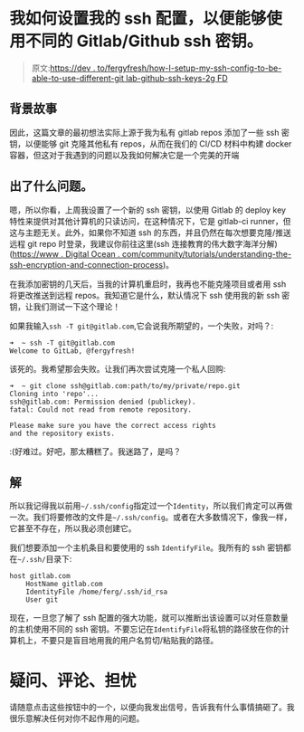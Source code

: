 # 我如何设置我的 ssh 配置，以便能够使用不同的 Gitlab/Github ssh 密钥。

> 原文:[https://dev . to/fergyfresh/how-I-setup-my-ssh-config-to-be-able-to-use-different-git lab-github-ssh-keys-2g FD](https://dev.to/fergyfresh/how-i-setup-my-ssh-config-to-be-able-to-use-different-gitlab-github-ssh-keys-2gfd)

## [](#backstory)背景故事

因此，这篇文章的最初想法实际上源于我为私有 gitlab repos 添加了一些 ssh 密钥，以便能够 git 克隆其他私有 repos，从而在我们的 CI/CD 材料中构建 docker 容器，但这对于我遇到的问题以及我如何解决它是一个完美的开端

## [](#what-the-problem-was)出了什么问题。

嗯，所以你看，上周我设置了一个新的 ssh 密钥，以使用 Gitlab 的 deploy key 特性来提供对其他计算机的只读访问，在这种情况下，它是 gitlab-ci runner，但这与主题无关。此外，如果你不知道 ssh 的东西，并且仍然在每次想要克隆/推送远程 git repo 时登录，我建议你前往这里(ssh 连接教育的伟大数字海洋分解)([https://www . Digital Ocean . com/community/tutorials/understanding-the-ssh-encryption-and-connection-process](https://www.digitalocean.com/community/tutorials/understanding-the-ssh-encryption-and-connection-process))。

在我添加密钥的几天后，当我的计算机重启时，我再也不能克隆项目或者用 ssh 将更改推送到远程 repos。我知道它是什么，默认情况下 ssh 使用我的新 ssh 密钥，让我们测试一下这个理论！

如果我输入`ssh -T git@gitlab.com`,它会说我所期望的，一个失败，对吗？:

```
➜  ~ ssh -T git@gitlab.com
Welcome to GitLab, @fergyfresh! 
```

该死的。我希望那会失败。让我们再次尝试克隆一个私人回购:

```
➜  ~ git clone ssh@gitlab.com:path/to/my/private/repo.git
Cloning into 'repo'...
ssh@gitlab.com: Permission denied (publickey).
fatal: Could not read from remote repository.

Please make sure you have the correct access rights
and the repository exists. 
```

:(好难过。好吧，那太糟糕了。我迷路了，是吗？

## [](#solution)解

所以我记得我以前用`~/.ssh/config`指定过一个`Identity`，所以我们肯定可以再做一次。我们将要修改的文件是`~/.ssh/config`。或者在大多数情况下，像我一样，它甚至不存在，所以我必须创建它。

我们想要添加一个主机条目和要使用的 ssh `IdentifyFile`。我所有的 ssh 密钥都在`~/.ssh/`目录下:

```
host gitlab.com
    HostName gitlab.com
    IdentityFile /home/ferg/.ssh/id_rsa
    User git 
```

现在，一旦您了解了 ssh 配置的强大功能，就可以推断出该设置可以对任意数量的主机使用不同的 ssh 密钥。不要忘记在`IdentifyFile`将私钥的路径放在你的计算机上，不要只是盲目地用我的用户名剪切/粘贴我的路径。

# [](#questions-comments-concerns)疑问、评论、担忧

请随意点击这些按钮中的一个，以便向我发出信号，告诉我有什么事情搞砸了。我很乐意解决任何对你不起作用的问题。